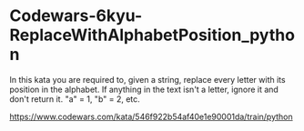 # Codewars-6kyu-ReplaceWithAlphabetPosition_python
In this kata you are required to, given a string, replace every letter with its position in the alphabet.  If anything in the text isn't a letter, ignore it and don't return it.  "a" = 1, "b" = 2, etc.


https://www.codewars.com/kata/546f922b54af40e1e90001da/train/python





 
 
 


